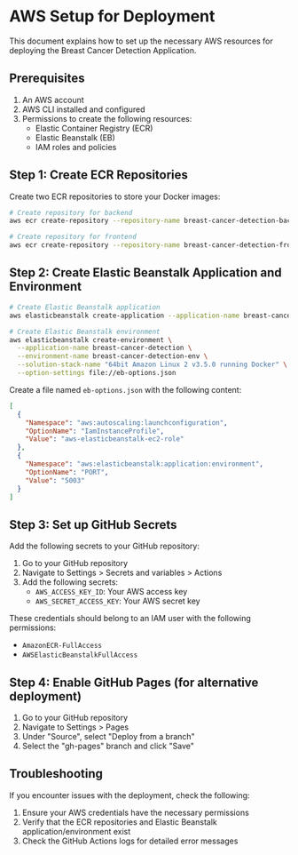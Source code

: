 # AWS Setup for Deployment

This document explains how to set up the necessary AWS resources for deploying the Breast Cancer Detection Application.

## Prerequisites

1. An AWS account
2. AWS CLI installed and configured
3. Permissions to create the following resources:
   - Elastic Container Registry (ECR)
   - Elastic Beanstalk (EB)
   - IAM roles and policies

## Step 1: Create ECR Repositories

Create two ECR repositories to store your Docker images:

```bash
# Create repository for backend
aws ecr create-repository --repository-name breast-cancer-detection-backend

# Create repository for frontend
aws ecr create-repository --repository-name breast-cancer-detection-frontend
```

## Step 2: Create Elastic Beanstalk Application and Environment

```bash
# Create Elastic Beanstalk application
aws elasticbeanstalk create-application --application-name breast-cancer-detection

# Create Elastic Beanstalk environment
aws elasticbeanstalk create-environment \
  --application-name breast-cancer-detection \
  --environment-name breast-cancer-detection-env \
  --solution-stack-name "64bit Amazon Linux 2 v3.5.0 running Docker" \
  --option-settings file://eb-options.json
```

Create a file named `eb-options.json` with the following content:

```json
[
  {
    "Namespace": "aws:autoscaling:launchconfiguration",
    "OptionName": "IamInstanceProfile",
    "Value": "aws-elasticbeanstalk-ec2-role"
  },
  {
    "Namespace": "aws:elasticbeanstalk:application:environment",
    "OptionName": "PORT",
    "Value": "5003"
  }
]
```

## Step 3: Set up GitHub Secrets

Add the following secrets to your GitHub repository:

1. Go to your GitHub repository
2. Navigate to Settings > Secrets and variables > Actions
3. Add the following secrets:
   - `AWS_ACCESS_KEY_ID`: Your AWS access key
   - `AWS_SECRET_ACCESS_KEY`: Your AWS secret key

These credentials should belong to an IAM user with the following permissions:
- `AmazonECR-FullAccess`
- `AWSElasticBeanstalkFullAccess`

## Step 4: Enable GitHub Pages (for alternative deployment)

1. Go to your GitHub repository
2. Navigate to Settings > Pages
3. Under "Source", select "Deploy from a branch"
4. Select the "gh-pages" branch and click "Save"

## Troubleshooting

If you encounter issues with the deployment, check the following:

1. Ensure your AWS credentials have the necessary permissions
2. Verify that the ECR repositories and Elastic Beanstalk application/environment exist
3. Check the GitHub Actions logs for detailed error messages
